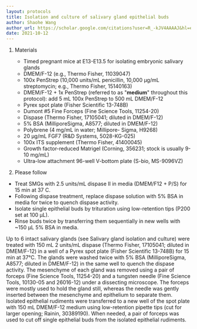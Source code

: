 ```yaml
---
layout: protocols
title: Isolation and culture of salivary gland epithelial buds
author: Shaohe Wang
author_url: https://scholar.google.com/citations?user=R_-kJV4AAAAJ&hl=en
date: 2021-10-12
---
```


1. Materials
	- Timed pregnant mice at E13-E13.5 for isolating embryonic salivary glands
	- DMEM/F-12 (e.g., Thermo Fisher, 11039047)
	- 100x PenStrep (10,000 units/mL penicillin, 10,000 µg/mL streptomycin; e.g., Thermo Fisher, 15140163)
	- DMEM/F-12 + 1x PenStrep (referred to as "__medium__" throughout this protocol): add 5 mL 100x PenStrep to 500 mL DMEM/F-12
	- Pyrex spot plate (Fisher Scientific 13-748B)
	- Dumont \#5 Fine Forceps (Fine Science Tools, 11254-20)
	- Dispase (Thermo Fisher, 17105041; diluted in DMEM/F-12)
	- 5% BSA (MilliporeSigma, A8577; diluted in DMEM/F-12)
	- Polybrene (4 mg/mL in water; Millipore- Sigma, H9268)
	- 20 µg/mL FGF7 (R&D Systems, 5028-KG-025)
	- 100x ITS supplement (Thermo Fisher, 41400045)
	- Growth factor-reduced Matrigel (Corning, 356231; stock is usually 9-10 mg/mL)
	- Ultra-low attachment 96-well V-bottom plate (S-bio, MS-9096VZ)

1. Please follow
- Treat SMGs with 2.5 units/mL dispase II in media (DMEM/F12 + P/S) for 15 min at 37 C.
- Following dispase treatment, replace dispase solution with 5% BSA in media for twice to quench dispase activity.
- Isolate single epithelial buds by trituration using low-retention tips (P200 set at 100 µL).
- Rinse buds twice by transferring them sequentially in new wells with ~150 µL 5% BSA in media.


Up to 6 intact salivary glands (see Salivary gland isolation and culture) were treated with 150 mL 2 units/mL dispase (Thermo Fisher, 17105041; diluted in DMEM/F-12) in a well of a Pyrex spot plate (Fisher Scientific 13-748B) for 15 min at 37°C. The glands were washed twice with 5% BSA (MilliporeSigma, A8577; diluted in DMEM/F-12) in the same well to quench the dispase activity. The mesenchyme of each gland was removed using a pair of forceps (Fine Science Tools, 11254-20) and a tungsten needle (Fine Science Tools, 10130-05 and 26016-12) under a dissecting microscope. The forceps were mostly used to hold the gland still, whereas the needle was gently inserted between the mesenchyme and epithelium to separate them. Isolated epithelial rudiments were transferred to a new well of the spot plate with 150 mL DMEM/F-12 medium using low-retention pipette tips (cut for larger opening; Rainin, 30389190). When needed, a pair of forceps was used to cut off single epithelial buds from the isolated epithelial rudiments.
